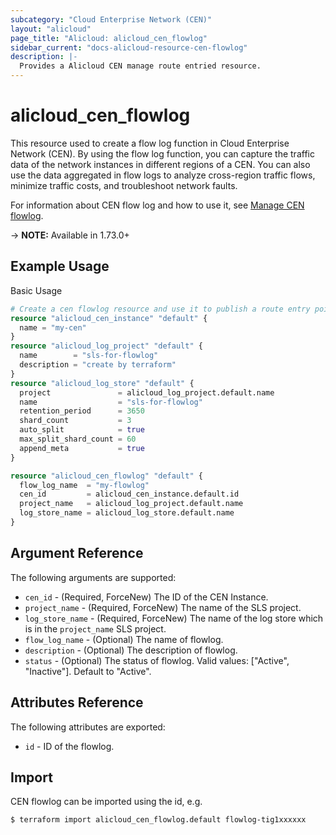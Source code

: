 ```yaml
---
subcategory: "Cloud Enterprise Network (CEN)"
layout: "alicloud"
page_title: "Alicloud: alicloud_cen_flowlog"
sidebar_current: "docs-alicloud-resource-cen-flowlog"
description: |-
  Provides a Alicloud CEN manage route entried resource.
---
```


# alicloud\_cen_flowlog

This resource used to create a flow log function in Cloud Enterprise Network (CEN). 
By using the flow log function, you can capture the traffic data of the network instances in different regions of a CEN. 
You can also use the data aggregated in flow logs to analyze cross-region traffic flows, minimize traffic costs, and troubleshoot network faults.

For information about CEN flow log and how to use it, see [Manage CEN flowlog](https://www.alibabacloud.com/help/doc-detail/123006.htm).

-> **NOTE:** Available in 1.73.0+

## Example Usage

Basic Usage

```terraform
# Create a cen flowlog resource and use it to publish a route entry pointing to an ECS.
resource "alicloud_cen_instance" "default" {
  name = "my-cen"
}
resource "alicloud_log_project" "default" {
  name        = "sls-for-flowlog"
  description = "create by terraform"
}
resource "alicloud_log_store" "default" {
  project               = alicloud_log_project.default.name
  name                  = "sls-for-flowlog"
  retention_period      = 3650
  shard_count           = 3
  auto_split            = true
  max_split_shard_count = 60
  append_meta           = true
}

resource "alicloud_cen_flowlog" "default" {
  flow_log_name  = "my-flowlog"
  cen_id         = alicloud_cen_instance.default.id
  project_name   = alicloud_log_project.default.name
  log_store_name = alicloud_log_store.default.name
}
```
## Argument Reference

The following arguments are supported:

* `cen_id` - (Required, ForceNew) The ID of the CEN Instance.
* `project_name` - (Required, ForceNew) The name of the SLS project.
* `log_store_name` - (Required, ForceNew) The name of the log store which is in the  `project_name` SLS project.
* `flow_log_name` - (Optional) The name of flowlog.
* `description` - (Optional) The description of flowlog.
* `status` - (Optional) The status of flowlog. Valid values: ["Active", "Inactive"]. Default to "Active".

## Attributes Reference

The following attributes are exported:

* `id` - ID of the flowlog.

## Import

CEN flowlog can be imported using the id, e.g.

```shell
$ terraform import alicloud_cen_flowlog.default flowlog-tig1xxxxxx
```

